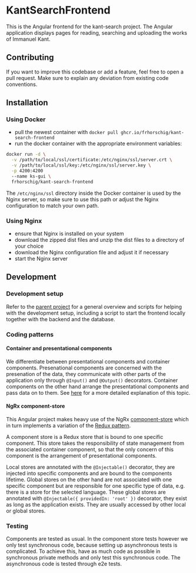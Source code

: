 # KantSearchFrontend

This is the Angular frontend for the kant-search project. The Angular application displays pages for reading, searching and uploading the works of Immanuel Kant.

## Contributing

If you want to improve this codebase or add a feature, feel free to open a pull request. Make sure to explain any deviation from existing code conventions.

## Installation

### Using Docker

- pull the newest container with `docker pull ghcr.io/frhorschig/kant-search-frontend`
- run the docker container with the appropriate environment variables:

```bash
docker run -d \
  -v /path/to/local/ssl/certificate:/etc/nginx/ssl/server.crt \
  -v /path/to/local/ssl/key:/etc/nginx/ssl/server.key \
  -p 4200:4200
  --name ks-gui \
  frhorschig/kant-search-frontend
```

The `/etc/nginx/ssl` directory inside the Docker container is used by the Nginx server, so make sure to use this path or adjust the Nginx configuration to match your own path.

### Using Nginx

- ensure that Nginx is installed on your system
- download the zipped dist files and unzip the dist files to a directory of your choice
- download the Nginx configuration file and adjust it if necessary
- start the Nginx server

## Development

### Development setup

Refer to the [parent project](https://github.com/FrHorschig/kant-search) for a general overview and scripts for helping with the development setup, including a script to start the frontend locally together with the backend and the database.

### Coding patterns

#### Container and presentational components

We differentiate between presentational components and container components. Presenational components are concerned with the presenation of the data, they communicate with other parts of the application only through `@Input()` and `@Output()` decorators. Container components on the other hand arrange the presentational components and pass data on to them. See [here](https://blog.angular-university.io/angular-2-smart-components-vs-presentation-components-whats-the-difference-when-to-use-each-and-why/) for a more detailed explanation of this topic.

#### NgRx component-store

This Angular project makes heavy use of the NgRx [component-store](https://ngrx.io/guide/component-store) which in turn implements a variation of the [Redux pattern](https://redux.js.org/tutorials/fundamentals/part-7-standard-patterns).

A component store is a Redux store that is bound to one specific component. This store takes the responsibility of state management from the associated container component, so that the only concern of this component is the arrangement of presentational components.

Local stores are annotated with the `@Injectable()` decorator, they are injected into specific components and are bound to the components lifetime. Global stores on the other hand are not associated with one specific component but are responsible for one specific type of data, e.g. there is a store for the selected language. These global stores are annotated with `@Injectable({ providedIn: 'root' })` decorator, they exist as long as the application exists. They are usually accessed by other local or global stores.

### Testing
Components are tested as usual. In the component store tests however we only test synchronous code, because setting up asynchronous tests is complicated. To achieve this, have as much code as possible in synchronous private methods and only test this synchronous code. The asynchronous code is tested through e2e tests.
